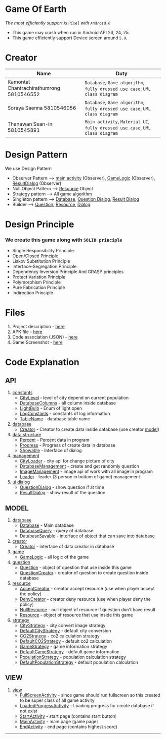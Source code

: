 # Game Of Earth
*The most efficiently support is `Pixel` with `Android O`*
 - This game may crash when run in Android API 23, 24, 25.
 - This game efficiently support Device screen around `5.0`.
 
# Creator
|Name|Duty|
|----|----|
|Kamontat Chantrachirathumrong 5810546552| `Database`, `Game algorithm`, `fully dressed use case`, `UML class diagram`  |
|Soraya Saenna 5810546056                | `Database`, `Game algorithm`, `fully dressed use case`, `UML class diagram`  |
|Thanawan Sean-in 5810545891             | `Main activity`, `Material UI`, `fully dressed use case`, `UML class diagram` |

# Design Pattern
We use Design Pattern
  - Observer Pattern —> [main activity](#view) (Observer), [GameLogic](#model) (Observer), [ResultDialog](#api) (Observer)
  - Null Object Pattern —> [Resource](#model) Object
  - Strategy pattern —> All game [algorithm](#model)
  - Singleton pattern —> [Database](#model), [Question Dialog](#api), [Result Dialog](#api)
  - Builder —> [Question](#model), [Resource](#model), [Dialog](#api)

# Design Principle
### We create this game along with `SOLID principle`

- Single Responsibility Principle
- Open/Closed Principle
- Liskov Substitution Principle
- Interface-Segregation Principle
- Dependency Inversion Principle And GRASP principles
- Protect Variation Principle
- Polymorphism Principle
- Pure Fabrication Principle
- Indirection Principle

# Files
1. Project description - [here](project_resource)
2. APK file - [here](production/release/GameOfEarth-1.0.0-beta(50)-release.apk)
3. Code association (JSON) - [here](codeiris/model_associate.json)
4. Game Screenshot - [here](game_screen_shot)

# Code Explanation

## API
1. [constants](app/src/main/java/com/softspec/finalproj/gameofearth/api/constants)
    - [CityLevel](app/src/main/java/com/softspec/finalproj/gameofearth/api/constants/CityLevel.java) - level of city depend on current population 
    - [DatabaseColumns](app/src/main/java/com/softspec/finalproj/gameofearth/api/constants/DatabaseColumns.java) - all column inside database
    - [LightBulb](app/src/main/java/com/softspec/finalproj/gameofearth/api/constants/LightBulb.java) - Enum of light open
    - [LogConstants](app/src/main/java/com/softspec/finalproj/gameofearth/api/constants/LogConstants.java) - constants of log information
    - [TableName](app/src/main/java/com/softspec/finalproj/gameofearth/api/constants/TableName.java) - database table name
2. [database](app/src/main/java/com/softspec/finalproj/gameofearth/api/database)
    - [Creator](app/src/main/java/com/softspec/finalproj/gameofearth/api/database/Creator.java) - Creator to create data inside database (use creator [model](#model))
3. [data structure](app/src/main/java/com/softspec/finalproj/gameofearth/api/datastructure)
    - [Percent](app/src/main/java/com/softspec/finalproj/gameofearth/api/datastructure/Percent.java) - Percent data in program
    - [Progress](app/src/main/java/com/softspec/finalproj/gameofearth/api/datastructure/Progress.java) - Progress of create data in database
    - [Showable](app/src/main/java/com/softspec/finalproj/gameofearth/api/datastructure/Showable.java) - Interface of dialog
4. [management](app/src/main/java/com/softspec/finalproj/gameofearth/api/management)
    - [CityLoader](app/src/main/java/com/softspec/finalproj/gameofearth/api/management/CityLoader.java) - city api for change picture of city
    - [DatabaseManagement](app/src/main/java/com/softspec/finalproj/gameofearth/api/management/DatabaseManagement.java) - create and get randomly question
    - [ImageManagement](app/src/main/java/com/softspec/finalproj/gameofearth/api/management/ImageManagement.java) - image api of work with all image in program
    - [Leader](app/src/main/java/com/softspec/finalproj/gameofearth/api/management/Leader.java) - leader (3 person in bottom of game) management
5. [ui dialog](app/src/main/java/com/softspec/finalproj/gameofearth/api/uidialog)
    - [QuestionDialog](app/src/main/java/com/softspec/finalproj/gameofearth/api/uidialog/QuestionDialog.java) - show question if at time
    - [ResultDialog](app/src/main/java/com/softspec/finalproj/gameofearth/api/uidialog/ResultDialog.java) - show result of the question

## MODEL
1. [database](app/src/main/java/com/softspec/finalproj/gameofearth/model/database)
    - [Database](app/src/main/java/com/softspec/finalproj/gameofearth/model/database/Database.java) - Main database
    - [DatabaseQuery](app/src/main/java/com/softspec/finalproj/gameofearth/model/database/DatabaseQuery.java) - query of database
    - [DatabaseSavable](app/src/main/java/com/softspec/finalproj/gameofearth/model/database/DatabaseSavable.java) - interface of object that can save into database
2. [creator](app/src/main/java/com/softspec/finalproj/gameofearth/model/creator)
    - [Creator](app/src/main/java/com/softspec/finalproj/gameofearth/model/creator/Creator.java) - interface of data creator in database
3. [game](app/src/main/java/com/softspec/finalproj/gameofearth/model/game)
    - [GameLogic](app/src/main/java/com/softspec/finalproj/gameofearth/model/game/GameLogic.java) - all logic of the game
4. [question](app/src/main/java/com/softspec/finalproj/gameofearth/model/question)
    - [Question](app/src/main/java/com/softspec/finalproj/gameofearth/model/question/Question.java) - object of question that use inside this game
    - [QuestionCreator](app/src/main/java/com/softspec/finalproj/gameofearth/model/question/QuestionCreator.java) - creator of question to create question inside database
5. [resource](app/src/main/java/com/softspec/finalproj/gameofearth/model/resource)
    - [AcceptCreator](app/src/main/java/com/softspec/finalproj/gameofearth/model/resource/AcceptCreator.java) - creator accept resource (use when player accept the policy)
    - [DenyCreator](app/src/main/java/com/softspec/finalproj/gameofearth/model/resource/DenyCreator.java) - creator deny resource (use when player deny the policy)
    - [NullResource](app/src/main/java/com/softspec/finalproj/gameofearth/model/resource/NullResource.java) - null object of resource if question don't have result
    - [Resource](app/src/main/java/com/softspec/finalproj/gameofearth/model/resource/Resource.java) - object of resource that use inside this game
6. [strategy](app/src/main/java/com/softspec/finalproj/gameofearth/model/strategy)
    - [CityStrategy](app/src/main/java/com/softspec/finalproj/gameofearth/model/strategy/CityStrategy.java) - city convert image strategy
    - [DefaultCityStrategy](app/src/main/java/com/softspec/finalproj/gameofearth/model/strategy/DefaultCityStrategy.java) - default city conversion
    - [CO2Strategy](app/src/main/java/com/softspec/finalproj/gameofearth/model/strategy/CO2Strategy.java) - co2 calculation strategy
    - [DefaultCO2Strategy](app/src/main/java/com/softspec/finalproj/gameofearth/model/strategy/DefaultCO2Strategy.java) - default co2 calculation
    - [GameStrategy](app/src/main/java/com/softspec/finalproj/gameofearth/model/strategy/GameStrategy.java) - game information strategy
    - [DefaultGameStrategy](app/src/main/java/com/softspec/finalproj/gameofearth/model/strategy/DefaultGameStrategy.java) - default game information  
    - [PopulationStrategy](app/src/main/java/com/softspec/finalproj/gameofearth/model/strategy/PopulationStrategy.java) - population calculation strategy
    - [DefaultPopulationStrategy](app/src/main/java/com/softspec/finalproj/gameofearth/model/strategy/DefaultPopulationStrategy.java) - default population calculation
    
## VIEW
1. [view](app/src/main/java/com/softspec/finalproj/gameofearth/view)
    - [FullScreenActivity](app/src/main/java/com/softspec/finalproj/gameofearth/view/FullScreenActivity.java) - since game should run fullscreen so this created to be super class of all game activity
    - [LoadedProgressActivity](app/src/main/java/com/softspec/finalproj/gameofearth/view/LoadedProgressActivity.java) - Loading progress for create database if not exist
    - [StartActivity](app/src/main/java/com/softspec/finalproj/gameofearth/view/StartActivity.java) - start page (contains start button)
    - [MainActivity](app/src/main/java/com/softspec/finalproj/gameofearth/view/MainActivity.java) - main page (game page)
    - [EndActivity](app/src/main/java/com/softspec/finalproj/gameofearth/view/EndActivity.java) - end page (contains highest score)

----------------------------------------------------------------------------------------